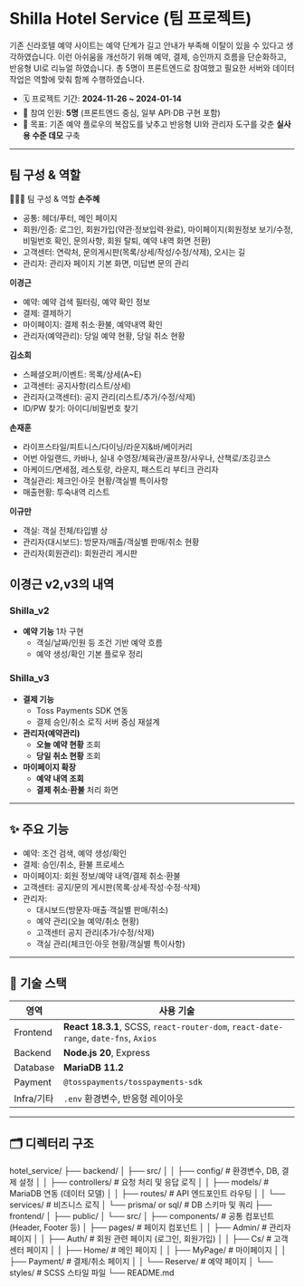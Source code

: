 # Shilla Hotel Service (팀 프로젝트)

기존 신라호텔 예약 사이트는 예약 단계가 길고 안내가 부족해 이탈이 있을 수 있다고 생각하였습니다.
이런 아쉬움을 개선하기 위해 예약, 결제, 승인까지 흐름을 단순화하고, 반응형 UI로 리뉴얼 하였습니다.
총 5명이 프론트엔드로 참여했고 필요한 서버와 데이터 작업은 역할에 맞춰 함께 수행하였습니다.

- 🗓 프로젝트 기간: **2024-11-26 ~ 2024-01-14**
- 👥 참여 인원: **5명** (프론트엔드 중심, 일부 API·DB 구현 포함)
- 🎯 목표: 기존 예약 플로우의 복잡도를 낮추고 반응형 UI와 관리자 도구를 갖춘 **실사용 수준 데모** 구축

---
## 팀 구성 & 역할
🧑‍🤝‍🧑 팀 구성 & 역할
**손주혜**
- 공통: 헤더/푸터, 메인 페이지
- 회원/인증: 로그인, 회원가입(약관·정보입력·완료), 마이페이지(회원정보 보기/수정, 비밀번호 확인, 문의사항, 회원 탈퇴, 예약 내역 화면 전환)
- 고객센터: 연락처, 문의게시판(목록/상세/작성/수정/삭제), 오시는 길
- 관리자: 관리자 페이지 기본 화면, 미답변 문의 관리

**이경근**
- 예약: 예약 검색 필터링, 예약 확인 정보
- 결제: 결제하기
- 마이페이지: 결제 취소·환불, 예약내역 확인
- 관리자(예약관리): 당일 예약 현황, 당일 취소 현황

**김소희**
- 스페셜오퍼/이벤트: 목록/상세(A~E)
- 고객센터: 공지사항(리스트/상세)
- 관리자(고객센터): 공지 관리(리스트/추가/수정/삭제)
- ID/PW 찾기: 아이디/비밀번호 찾기

**손재훈**
- 라이프스타일/피트니스/다이닝/라운지&바/베이커리
- 어번 아일랜드, 카바나, 실내 수영장/체육관/골프장/사우나, 산책로/조깅코스
- 아케이드/면세점, 레스토랑, 라운지, 패스트리 부티크
관리자
- 객실관리: 체크인·아웃 현황/객실별 특이사항
- 매출현황: 투숙내역 리스트


**이규만**
- 객실: 객실 전체/타입별 상
- 관리자(대시보드): 방문자/매출/객실별 판매/취소 현황
- 관리자(회원관리): 회원관리 게시판


## 이경근 v2,v3의 내역

### Shilla_v2
- **예약 기능** 1차 구현
  - 객실/날짜/인원 등 조건 기반 예약 흐름
  - 예약 생성/확인 기본 플로우 정리

### Shilla_v3
- **결제 기능**
  - Toss Payments SDK 연동
  - 결제 승인/취소 로직 서버 중심 재설계
- **관리자(예약관리)**
  - **오늘 예약 현황** 조회
  - **당일 취소 현황** 조회
- **마이페이지 확장**
  - **예약 내역 조회**
  - **결제 취소·환불** 처리 화면

---

## ✨ 주요 기능

- 예약: 조건 검색, 예약 생성/확인
- 결제: 승인/취소, 환불 프로세스
- 마이페이지: 회원 정보/예약 내역/결제 취소·환불
- 고객센터: 공지/문의 게시판(목록·상세·작성·수정·삭제)
- 관리자:
  - 대시보드(방문자·매출·객실별 판매/취소)
  - 예약 관리(오늘 예약/취소 현황)
  - 고객센터 공지 관리(추가/수정/삭제)
  - 객실 관리(체크인·아웃 현황/객실별 특이사항)

---

## 🧰 기술 스택

| 영역 | 사용 기술 |
|---|---|
| Frontend | **React 18.3.1**, SCSS, `react-router-dom`, `react-date-range`, `date-fns`, `Axios` |
| Backend | **Node.js 20**, Express |
| Database | **MariaDB 11.2** |
| Payment | `@tosspayments/tosspayments-sdk` |
| Infra/기타 | `.env` 환경변수, 반응형 레이아웃 |

---

## 🗂 디렉터리 구조
hotel_service/
├── backend/
│   ├── src/
│   │   ├── config/          # 환경변수, DB, 결제 설정
│   │   ├── controllers/     # 요청 처리 및 응답 로직
│   │   ├── models/          # MariaDB 연동 (데이터 모델)
│   │   ├── routes/          # API 엔드포인트 라우팅
│   │   └── services/        # 비즈니스 로직
│   └── prisma/ or sql/    # DB 스키마 및 쿼리
├── frontend/
│   ├── public/
│   └── src/
│       ├── components/      # 공통 컴포넌트 (Header, Footer 등)
│       ├── pages/           # 페이지 컴포넌트
│       │   ├── Admin/       # 관리자 페이지
│       │   ├── Auth/        # 회원 관련 페이지 (로그인, 회원가입)
│       │   ├── Cs/          # 고객센터 페이지
│       │   ├── Home/        # 메인 페이지
│       │   ├── MyPage/      # 마이페이지
│       │   ├── Payment/     # 결제/취소 페이지
│       │   └── Reserve/     # 예약 페이지
│       └── styles/          # SCSS 스타일 파일
└── README.md
